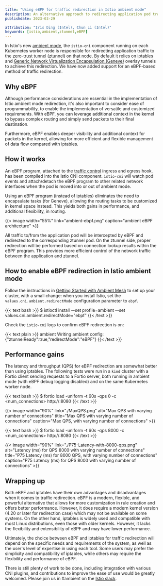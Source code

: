 ```yaml
---
title: "Using eBPF for traffic redirection in Istio ambient mode"
description: An alternative approach to redirecting application pod traffic to the per-node ztunnel.
publishdate: 2023-03-29

attribution: "Iris Ding (Intel), Chun Li (Intel)"
keywords: [istio,ambient,ztunnel,eBPF]
---
```


In Istio's new [ambient mode](/blog/2022/introducing-ambient-mesh/), the `istio-cni` component running on each Kubernetes worker node is responsible for redirecting application traffic to the zero-trust tunnel (ztunnel) on that node. By default it relies on iptables and
[Generic Network Virtualization Encapsulation (Geneve)](https://www.rfc-editor.org/rfc/rfc8926.html) overlay tunnels to achieve this redirection. We have now added support for an eBPF-based method of traffic redirection.

## Why eBPF

Although performance considerations are essential in the implementation of Istio ambient mode redirection, it's also important to consider ease of programmability, to enable the implementation of versatile and customized requirements. With eBPF, you can leverage additional context in the kernel to bypass complex routing and simply send packets to their final destination.

Furthermore, eBPF enables deeper visibility and additional context for packets in the kernel, allowing for more efficient and flexible management of data flow compared with iptables.

## How it works

An eBPF program, attached to the [traffic control](https://man7.org/linux/man-pages/man8/tc-bpf.8.html) ingress and egress hook, has been compiled into the Istio CNI component. `istio-cni` will watch pod events and attach/detach the eBPF program to other related network interfaces when the pod is moved into or out of ambient mode.

Using an eBPF program (instead of iptables) eliminates the need to encapsulate tasks (for Geneve), allowing the routing tasks to be customized in kernel space instead. This yields both gains in performance, and additional flexibility, in routing.

{{< image width="55%"
    link="ambient-ebpf.png"
    caption="ambient eBPF architecture"
    >}}

All traffic to/from the application pod will be intercepted by eBPF and redirected to the corresponding ztunnel pod. On the ztunnel side, proper redirection will be performed based on connection lookup results within the eBPF program. This provides more efficient control of the network traffic between the application and ztunnel.

## How to enable eBPF redirection in Istio ambient mode

Follow the instructions in [Getting Started with Ambient Mesh](/blog/2022/get-started-ambient/) to set up your cluster, with a small change: when you install Istio, set the `values.cni.ambient.redirectMode` configuration parameter to `ebpf`.

{{< text bash >}}
$ istioctl install --set profile=ambient --set values.cni.ambient.redirectMode="ebpf"
{{< /text >}}

Check the `istio-cni` logs to confirm eBPF redirection is on:

{{< text plain >}}
ambient Writing ambient config: {"ztunnelReady":true,"redirectMode":"eBPF"}
{{< /text >}}

## Performance gains

The latency and throughput (QPS) for eBPF redirection are somewhat better than using iptables. The following tests were run in a `kind` cluster with
a Fortio client sending requests to a Fortio server, both running in ambient mode (with eBPF debug logging disabled) and on the same Kubernetes worker node.

{{< text bash >}}
$ fortio load -uniform -t 60s -qps 0 -c <num_connections> http://<fortio-svc-name>:8080
{{< /text >}}

{{< image width="90%" link="./MaxQPS.png" alt="Max QPS with varying number of connections" title="Max QPS with varying number of connections" caption="Max QPS, with varying number of connections" >}}

{{< text bash >}}
$ fortio load -uniform -t 60s -qps 8000 -c <num_connections> http://<fortio-svc-name>:8080
{{< /text >}}

{{< image width="90%" link="./P75-Latency-with-8000-qps.png" alt="Latency (ms) for QPS 8000 with varying number of connections" title="P75 Latency (ms) for 8000 QPS, with varying number of connections" caption="P75 Latency (ms) for QPS 8000 with varying number of connections" >}}

## Wrapping up

Both eBPF and iptables have their own advantages and disadvantages when it comes to traffic redirection. eBPF is a modern, flexible, and powerful alternative that allows for more customization in rule creation and offers better performance. However, it does require a modern kernel version (4.20 or later for redirection case) which may not be available on some systems. On the other hand, iptables is widely used and compatible with most Linux distributions, even those with older kernels. However, it lacks the flexibility and extensibility of eBPF and may have lower performance.

Ultimately, the choice between eBPF and iptables for traffic redirection will depend on the specific needs and requirements of the system, as well as the user's level of expertise in using each tool. Some users may prefer the simplicity and compatibility of iptables, while others may require the flexibility and performance of eBPF.

There is still plenty of work to be done, including integration with various CNI plugins, and contributions to improve the ease of use would be greatly welcomed. Please join us in #ambient on the [Istio slack](https://slack.istio.io/).
